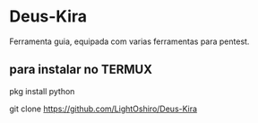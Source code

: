 # Deus-Kira
Ferramenta guia, equipada com varias ferramentas para pentest.

para instalar no TERMUX
-----------------------------------------------------------------
pkg install python

git clone https://github.com/LightOshiro/Deus-Kira

